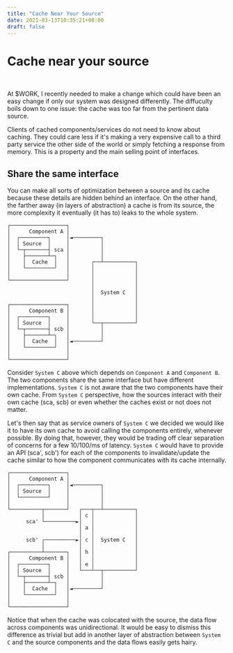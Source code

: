 ```yaml
---
title: "Cache Near Your Source"
date: 2021-03-13T10:35:21+08:00
draft: false
---
```


# Cache near your source

<br>

At $WORK, I recently needed to make a change which could have been an easy change if only our system was designed differently. The diffuculty boils down to one issue: the cache was too far from the pertinent data source.

Clients of cached components/services do not need to know about caching. They could care less if it's making a very expensive call to a third party service the other side of the world or simply fetching a response from memory. This is a property and the main selling point of interfaces.

## Share the same interface

You can make all sorts of optimization between a source and its cache because these details are hidden behind an interface. On the other hand, the farther away (in layers of abstraction) a cache is from its source, the more complexity it eventually (it has to) leaks to the whole system.

```
┌──────────────────┐
│      Component A │
│  ┌─────────┐     │◄─────────┐
│  │ Source  │     │          │
│  └─┬───────┤ sca │          │
│    ├───────┴─┐   │          │
│    │  Cache  │   │       ┌──┴──────────┐
│    └─────────┘   │       │             │
│                  │       │             │
└──────────────────┘       │             │
                           │             │
                           │  System C   │
                           │             │
┌──────────────────┐       │             │
│      Component B │       │             │
│  ┌─────────┐     │       │             │
│  │ Source  │     │       └──┬──────────┘
│  └─┬───────┤ scb │          │
│    ├───────┴─┐   │          │
│    │  Cache  │   │◄─────────┘
│    └─────────┘   │
│                  │
└──────────────────┘
```

Consider `System C` above which depends on `Component A` and `Component B`. The two components share the same interface but have different implementations. `System C` is not aware that the two components have their own cache. From `System C` perspective, how the sources interact with their own cache (sca, scb) or even whether the caches exist or not does not matter. 

Let's then say that as service owners of `System C` we decided we would like it to have its own cache to avoid calling the components entirely, whenever possible. By doing that, however, they would be trading off clear separation of concerns for a few 10/100/ms of latency. `System C` would have to provide an API (sca', scb') for each of the components to invalidate/update the cache similar to how the component communicates with its cache internally.

```
┌──────────────────┐
│      Component A │
│  ┌─────────┐     │◄─────────┐
│  │ Source  │     │          │
│  └─────────┘     │          │
│                  │          │
└──────────┬───────┘   ┌───┬──┴──────────┐
           │           │ c │             │
      sca' └──────────►│   │             │
                       │ a │             │
                       │   │             │
      scb' ┌──────────►│ c │  System C   │
           │           │   │             │
┌──────────┴───────┐   │ h │             │
│      Component B │   │   │             │
│  ┌─────────┐     │   │ e │             │
│  │ Source  │     │   └───┴──┬──────────┘
│  └─┬───────┤ scb │          │
│    ├───────┴─┐   │          │
│    │  Cache  │   │◄─────────┘
│    └─────────┘   │
│                  │
└──────────────────┘
```

Notice that when the cache was colocated with the source, the data flow across components was unidirectional. It would be easy to dismiss this difference as trivial but add in another layer of abstraction between `System C` and the source components and the data flows easily gets hairy.
